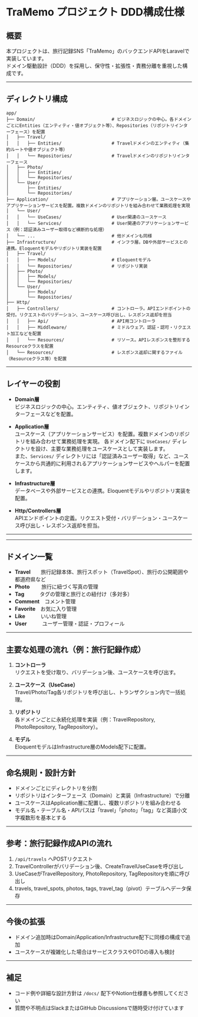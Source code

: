 # TraMemo プロジェクト DDD構成仕様

## 概要

本プロジェクトは、旅行記録SNS「TraMemo」のバックエンドAPIをLaravelで実装しています。  
ドメイン駆動設計（DDD）を採用し、保守性・拡張性・責務分離を重視した構成です。

---

## ディレクトリ構成

```
app/
├── Domain/                             # ビジネスロジックの中心。各ドメインごとにEntities（エンティティ・値オブジェクト等）、Repositories（リポジトリインターフェース）を配置
│   ├── Travel/
│   │   ├── Entities/                   # Travelドメインのエンティティ（集約ルートや値オブジェクト等）
│   │   └── Repositories/               # Travelドメインのリポジトリインターフェース
│   ├── Photo/
│   │   ├── Entities/
│   │   └── Repositories/
│   └── User/
│       ├── Entities/
│       └── Repositories/
├── Application/                        # アプリケーション層。ユースケースやアプリケーションサービスを配置。複数ドメインのリポジトリを組み合わせて業務処理を実現
│   └── User/
│   │   └── UseCases/                   # User関連のユースケース
│   │   └── Services/                   # User関連のアプリケーションサービス（例：認証済みユーザー取得など横断的な処理）
│   └── ...                             # 他ドメインも同様
├── Infrastructure/                     # インフラ層。DBや外部サービスとの連携。Eloquentモデルやリポジトリ実装を配置
│   ├── Travel/
│   │   ├── Models/                     # Eloquentモデル
│   │   └── Repositories/               # リポジトリ実装
│   ├── Photo/
│   │   ├── Models/
│   │   └── Repositories/
│   └── User/
│       ├── Models/
│       └── Repositories/
├── Http/
│   ├── Controllers/                    # コントローラ。APIエンドポイントの受付。リクエストのバリデーション、ユースケース呼び出し、レスポンス返却を担当
│   │   ├── Api/                        # API用コントローラ
│   │   ├── Middleware/                 # ミドルウェア。認証・認可・リクエスト加工などを配置
│   │   └── Resources/                  # リソース。APIレスポンスを整形するResourceクラスを配置
│   └── Resources/                      # レスポンス返却に関するファイル（Resourceクラス等）を配置
```

---

## レイヤーの役割

- **Domain層**  
  ビジネスロジックの中心。エンティティ、値オブジェクト、リポジトリインターフェースなどを配置。

- **Application層**  
  ユースケース（アプリケーションサービス）を配置。複数ドメインのリポジトリを組み合わせて業務処理を実現。
  各ドメイン配下に `UseCases/` ディレクトリを設け、主要な業務処理をユースケースとして実装します。  
  また、`Services/` ディレクトリには「認証済みユーザー取得」など、ユースケースから共通的に利用されるアプリケーションサービスやヘルパーを配置します。  

- **Infrastructure層**  
  データベースや外部サービスとの連携。Eloquentモデルやリポジトリ実装を配置。

- **Http/Controllers層**  
  APIエンドポイントの定義。リクエスト受付・バリデーション・ユースケース呼び出し・レスポンス返却を担当。

---

---

## ドメイン一覧

- **Travel**　　旅行記録本体、旅行スポット（TravelSpot）、旅行の公開範囲や都道府県など
- **Photo**　　 旅行に紐づく写真の管理
- **Tag**　　　タグの管理と旅行との紐付け（多対多）
- **Comment**　コメント管理
- **Favorite**　お気に入り管理
- **Like**　　　いいね管理
- **User**　　　ユーザー管理・認証・プロフィール

---

## 主要な処理の流れ（例：旅行記録作成）

1. **コントローラ**  
   リクエストを受け取り、バリデーション後、ユースケースを呼び出す。

2. **ユースケース（UseCase）**  
   Travel/Photo/Tag各リポジトリを呼び出し、トランザクション内で一括処理。

3. **リポジトリ**  
   各ドメインごとに永続化処理を実装（例：TravelRepository, PhotoRepository, TagRepository）。

4. **モデル**  
   EloquentモデルはInfrastructure層のModels配下に配置。

---

## 命名規則・設計方針

- ドメインごとにディレクトリを分割
- リポジトリはインターフェース（Domain）と実装（Infrastructure）で分離
- ユースケースはApplication層に配置し、複数リポジトリを組み合わせる
- モデル名・テーブル名・APIパスは「travel」「photo」「tag」など英語小文字複数形を基本とする

---

## 参考：旅行記録作成APIの流れ

1. `/api/travels` へPOSTリクエスト
2. TravelControllerがバリデーション後、CreateTravelUseCaseを呼び出し
3. UseCaseがTravelRepository, PhotoRepository, TagRepositoryを順に呼び出し
4. travels, travel_spots, photos, tags, travel_tag（pivot）テーブルへデータ保存

---

## 今後の拡張

- ドメイン追加時はDomain/Application/Infrastructure配下に同様の構成で追加
- ユースケースが複雑化した場合はサービスクラスやDTOの導入も検討

---

## 補足

- コード例や詳細な設計方針は `/docs/` 配下やNotion仕様書も参照してください
- 質問や不明点はSlackまたはGitHub Discussionsで随時受け付けています
